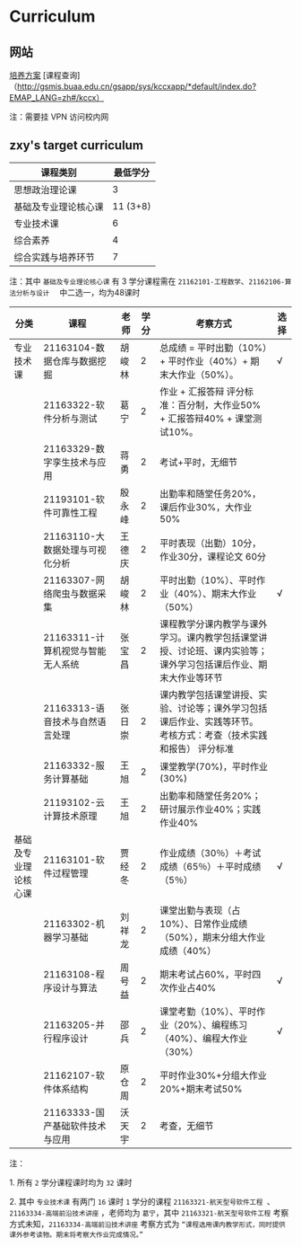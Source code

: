 # Curriculum

## 网站
[培养方案](http://gsmis.buaa.edu.cn/gsapp/sys/wdpyfaappbuaa/*default/index.do?EMAP_LANG=zh#/pyfaxq)
[课程查询]（http://gsmis.buaa.edu.cn/gsapp/sys/kccxapp/*default/index.do?EMAP_LANG=zh#/kccx）

注：需要挂 VPN 访问校内网

## zxy's target curriculum

| 课程类别 | 最低学分 |
| --- | --- |
| 思想政治理论课 | 3 |
| 基础及专业理论核心课 | 11 (3+8) |
| 专业技术课	| 6 |
| 综合素养 | 4 |
| 综合实践与培养环节 | 7 |

注：其中 `基础及专业理论核心课` 有 3 学分课程需在 `21162101-工程数学`、`21162106-算法分析与设计	` 中二选一，均为48课时


| 分类| 课程 | 老师 | 学分 | 考察方式 | 选择 |
| --- | --- | --- | --- | --- | --- |
| 专业技术课 | 21163104-数据仓库与数据挖掘 | 胡峻林 | 2 | 总成绩 = 平时出勤（10%）+ 平时作业（40%）+ 期末大作业（50%）。| √ |
|  | 21163322-软件分析与测试 | 葛宁 | 2 | 作业 + 汇报答辩 评分标准：百分制，大作业50% + 汇报答辩40% + 课堂测试10%。 |
|  | 21163329-数字孪生技术与应用 | 蒋勇 | 2 | 考试+平时，无细节 |
|  | 21193101-软件可靠性工程 | 殷永峰 | 2 | 出勤率和随堂任务20%，课后作业30%，大作业50% |
|  | 21163110-大数据处理与可视化分析 | 王德庆 | 2 | 平时表现（出勤）10分，作业30分，课程论文 60分 |
|  | 21163307-网络爬虫与数据采集 | 胡峻林 | 2 | 平时出勤（10%）、平时作业（40%）、期末大作业（50%）| √ |
|  | 21163311-计算机视觉与智能无人系统 | 张宝昌 | 2 | 课程教学分课内教学与课外学习。课内教学包括课堂讲授、讨论班、课内实验等；课外学习包括课后作业、期末大作业等环节 |
|  | 21163313-语音技术与自然语言处理 | 张日崇 | 2 | 课内教学包括课堂讲授、实验、讨论等；课外学习包括课后作业、实践等环节。 考核方式：考查（技术实践和报告） 评分标准 |
|  | 21163332-服务计算基础 | 王旭 | 2 | 课堂教学(70%)，平时作业(30%)|
|  | 21193102-云计算技术原理 | 王旭 | 2 | 出勤率和随堂任务20%；研讨展示作业40%；实践作业40% |
| 基础及专业理论核心课 | 21163101-软件过程管理 | 贾经冬 | 2 | 作业成绩（30％）＋考试成绩（65％）＋平时成绩（5％） | √ |
|  | 21163302-机器学习基础 | 刘祥龙 | 2 | 课堂出勤与表现（占10%）、日常作业成绩（50%），期末分组大作业成绩（40%） |
|  | 21163108-程序设计与算法 | 周号益 | 2 | 期末考试占60%，平时四次作业占40% | √ |
|  | 21163205-并行程序设计 | 邵兵 | 2 | 课堂考勤（10%）、平时作业（20%）、编程练习（40%）、编程大作业（30%） | √ |
|  | 21162107-软件体系结构 | 原仓周 | 2 | 平时作业30%+分组大作业20%+期末考试50% |
|  | 21163333-国产基础软件技术与应用 | 沃天宇 | 2 | 考查，无细节 |

注：

1\. 所有 `2` 学分课程课时均为 `32` 课时

2\. 其中 `专业技术课` 有两门 `16` 课时 `1` 学分的课程 `21163321-航天型号软件工程	`、`21163334-高端前沿技术讲座`	，老师均为 `葛宁`，其中 `21163321-航天型号软件工程` 考察方式未知，`21163334-高端前沿技术讲座` 考察方式为 `“课程选用课内教学形式，同时提供课外参考读物。期末将考察大作业完成情况。”`
